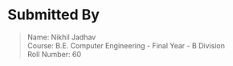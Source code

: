 # Submitted By
>Name: Nikhil Jadhav<br>
>Course: B.E. Computer Engineering - Final Year - B Division<br>
>Roll Number: 60<br>
